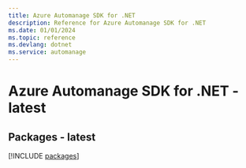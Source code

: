 ```yaml
---
title: Azure Automanage SDK for .NET
description: Reference for Azure Automanage SDK for .NET
ms.date: 01/01/2024
ms.topic: reference
ms.devlang: dotnet
ms.service: automanage
---
```

# Azure Automanage SDK for .NET - latest
## Packages - latest
[!INCLUDE [packages](automanage-index.md)]